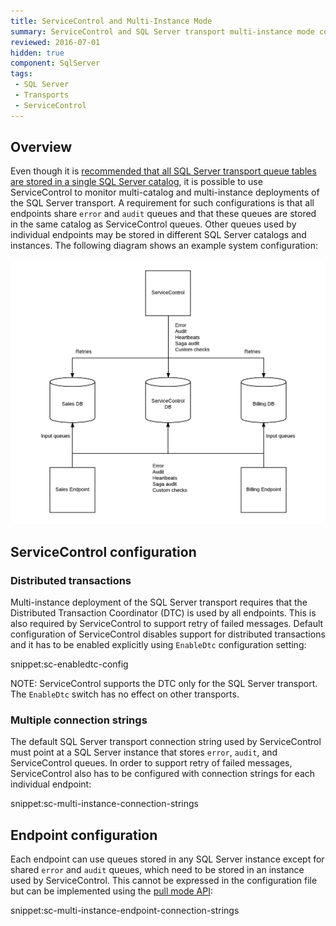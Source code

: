 ```yaml
---
title: ServiceControl and Multi-Instance Mode
summary: ServiceControl and SQL Server transport multi-instance mode configuration guidance
reviewed: 2016-07-01
hidden: true
component: SqlServer
tags:
 - SQL Server
 - Transports
 - ServiceControl
---
```



## Overview

Even though it is [recommended that all SQL Server transport queue tables are stored in a single SQL Server catalog](/nservicebus/sqlserver/#deployment-considerations), it is possible to use ServiceControl to monitor multi-catalog and multi-instance deployments of the SQL Server transport. A requirement for such configurations is that all endpoints share `error` and `audit` queues and that these queues are stored in the same catalog as ServiceControl queues. Other queues used by individual endpoints may be stored in different SQL Server catalogs and instances. The following diagram shows an example system configuration:

![](servicecontrol-multiinstance.png)


## ServiceControl configuration


### Distributed transactions

Multi-instance deployment of the SQL Server transport requires that the Distributed Transaction Coordinator (DTC) is used by all endpoints. This is also required by ServiceControl to support retry of failed messages. Default configuration of ServiceControl disables support for distributed transactions and it has to be enabled explicitly using `EnableDtc` configuration setting:

snippet:sc-enabledtc-config

NOTE: ServiceControl supports the DTC only for the SQL Server transport. The `EnableDtc` switch has no effect on other transports.


### Multiple connection strings

The default SQL Server transport connection string used by ServiceControl must point at a SQL Server instance that stores `error`, `audit`, and ServiceControl queues. In order to support retry of failed messages, ServiceControl also has to be configured with connection strings for each individual endpoint:

snippet:sc-multi-instance-connection-strings


## Endpoint configuration

Each endpoint can use queues stored in any SQL Server instance except for shared `error` and `audit` queues, which need to be stored in an instance used by ServiceControl. This cannot be expressed in the configuration file but can be implemented using the [pull mode API](connection-settings.md#multiple-connection-strings-via-the-configuration-api-pull-mode):

snippet:sc-multi-instance-endpoint-connection-strings